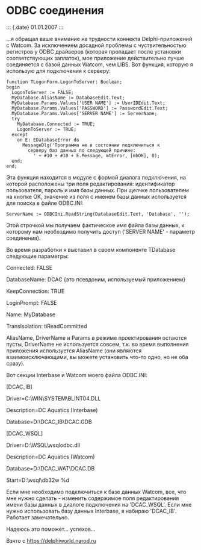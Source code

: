 ODBC соединения
===============

::: {.date}
01.01.2007
:::

\...я обращал ваше внимание на трудности коннекта Delphi-приложений с
Watcom. За исключением досадной проблемы с чуствительностью регистров у
ODBC драйверов (которая пропадает после установки соответствующих
заплаток), мое приложение действительно лучше соединяется с базой данных
Watcom, чем LIBS. Вот функция, которую я использую для подключения к
серверу:

    function TLogonForm.LogonToServer: Boolean;
    begin
      LogonToServer := FALSE;
      MyDatabase.AliasName := DatabaseEdit.Text;
      MyDatabase.Params.Values['USER NAME'] := UserIDEdit.Text;
      MyDatabase.Params.Values['PASSWORD'] := PasswordEdit.Text;
      MyDatabase.Params.Values['SERVER NAME'] := ServerName;
      try
        MyDatabase.Connected := TRUE;
        LogonToServer := TRUE;
      except
        on E: EDatabaseError do
          MessageDlg('Программа не в состоянии подключиться к
            серверу баз данных по следующей причине:
              ' + #10 + #10 + E.Message, mtError, [mbOK], 0);
      end;
    end;

Эта функция находится в модуле с формой диалога подключения, на которой
расположены три поля редактирования: идентификатор пользователя, пароль
и имя базы данных. При щелчке пользователем на кнопке OK, значение из
поля с именем базы данных используется для поиска в файле ODBC.INI:

    ServerName := ODBCIni.ReadString(DatabaseEdit.Text, 'Database', '');

Этой строчкой мы получаем фактическое имя файла базы данных, к которому
нам необходимо получить доступ (\'SERVER NAME\' - параметр соединения).

Во время разработки я выставил в своем компоненте TDatabase следующие
параметры:

Connected: FALSE

DatabaseName: DCAC {это псевдоним, используемый приложением}

KeepConnection: TRUE

LoginPrompt: FALSE

Name: MyDatabase

TransIsolation: tiReadCommitted

AliasName, DriverName и Params в режиме проектирования остаются пусты,
DriverName не используется совсем, т.к. во время выполнения приложения
используется AliasName (они являются взаимоисключающими, вы можете
установить что-то одно, но не оба сразу).

Вот секции Interbase и Watcom моего файла ODBC.INI:

\[DCAC\_IB\]

Driver=C:\\WIN\\SYSTEM\\BLINT04.DLL

Description=DC Aquatics (Interbase)

Database=D:\\DCAC\_IB\\DCAC.GDB

\[DCAC\_WSQL\]

Driver=D:\\WSQL\\wsqlodbc.dll

Description=DC Aquatics (Watcom)

Database=D:\\DCAC\_WAT\\DCAC.DB

Start=D:\\wsql\\db32w %d

Если мне необходимо подключиться к базе данных Watcom, все, что мне
нужно сделать - изменить содержимое поля редактирования имени базы
данных в диалоге подключения на \'DCAC\_WSQL\'. Если мне нужно
использовать базу данных Interbase, я набираю \'DCAC\_IB\'. Работает
замечательно.

Надеюсь это поможет\... успехов\...

Взято с <https://delphiworld.narod.ru>
